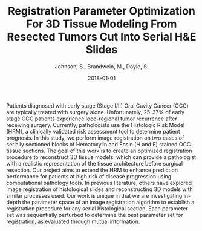 ﻿---
title: "Registration Parameter Optimization For 3D Tissue Modeling From Resected Tumors Cut Into Serial H&E Slides"
author: Johnson, S., Brandwein, M., Doyle, S.
status: Published
type: conference
citation: "Registration Parameter Optimization For 3D Tissue Modeling From Resected Tumors Cut Into Serial H&E Slides, <em>Medical Imaging 2018: Digital Pathology</em>, <b>10581</b>, 2018"
comments: no
doi: 10.1117/12.2293962
date: 2018-01-01
publishdate: 2018-01-01
---

Patients diagnosed with early stage (Stage I/II) Oral Cavity Cancer (OCC) are typically treated with surgery alone. Unfortunately, 25-37% of early stage OCC patients experience loco-regional tumor recurrence after receiving surgery. Currently, pathologists use the Histologic Risk Model (HRM), a clinically validated risk assessment tool to determine patient prognosis. In this study, we perform image registration on two cases of serially sectioned blocks of Hematoxylin and Eosin (H and E) stained OCC tissue sections. The goal of this work is to create an optimized registration procedure to reconstruct 3D tissue models, which can provide a pathologist with a realistic representation of the tissue architecture before surgical resection. Our project aims to extend the HRM to enhance prediction performance for patients at high risk of disease progression using computational pathology tools. In previous literature, others have explored image registration of histological slides and reconstructing 3D models with similar processes used. Our work is unique in that we are investigating in-depth the parameter space of an image registration algorithm to establish a registration procedure for any serial histological section. Each parameter set was sequentially perturbed to determine the best parameter set for registration, as evaluated through mutual information.
